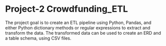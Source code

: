 
# Project-2 Crowdfunding_ETL

The project goal is to create an ETL pipeline using Python, Pandas, and either Python dictionary methods or regular expressions to extract and transform the data. The transformed data can be used to create an ERD and a table schema, using CSV files.
